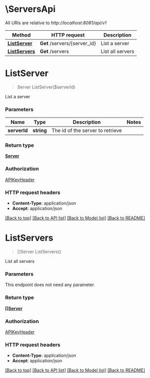 # \ServersApi

All URIs are relative to *http://localhost:8081/api/v1*

Method | HTTP request | Description
------------- | ------------- | -------------
[**ListServer**](ServersApi.md#ListServer) | **Get** /servers/{server_id} | List a server
[**ListServers**](ServersApi.md#ListServers) | **Get** /servers | List all servers


# **ListServer**
> Server ListServer($serverId)

List a server


### Parameters

Name | Type | Description  | Notes
------------- | ------------- | ------------- | -------------
 **serverId** | **string**| The id of the server to retrieve | 

### Return type

[**Server**](Server.md)

### Authorization

[APIKeyHeader](../README.md#APIKeyHeader)

### HTTP request headers

 - **Content-Type**: application/json
 - **Accept**: application/json

[[Back to top]](#) [[Back to API list]](../README.md#documentation-for-api-endpoints) [[Back to Model list]](../README.md#documentation-for-models) [[Back to README]](../README.md)

# **ListServers**
> []Server ListServers()

List all servers


### Parameters
This endpoint does not need any parameter.

### Return type

[**[]Server**](Server.md)

### Authorization

[APIKeyHeader](../README.md#APIKeyHeader)

### HTTP request headers

 - **Content-Type**: application/json
 - **Accept**: application/json

[[Back to top]](#) [[Back to API list]](../README.md#documentation-for-api-endpoints) [[Back to Model list]](../README.md#documentation-for-models) [[Back to README]](../README.md)

